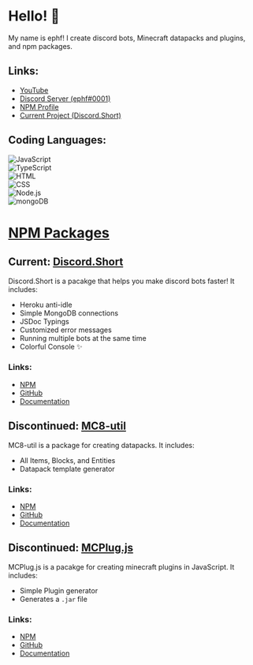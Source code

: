 # Hello! 👋

My name is ephf! I create discord bots, Minecraft datapacks and plugins, and npm packages.

## Links:

* [YouTube](https://www.youtube.com/channel/UCqfHbmI7lEK9vHTF4owbt9w)
* [Discord Server (ephf#0001)](https://discord.gg/9F8HFrdpd6)
* [NPM Profile](https://www.npmjs.com/~ephf)
* [Current Project (Discord.Short)](https://www.npmjs.com/package/discord.short)

## Coding Languages:

<img alt="JavaScript" src="https://img.shields.io/badge/-JavaScript-edb200?style=for-the-badge&logo=javascript&logoColor=white" /><br>
<img alt="TypeScript" src="https://img.shields.io/badge/-TypeScript-008FFF?style=for-the-badge&logo=typescript&logoColor=white" /><br>
<img alt="HTML" src="https://img.shields.io/badge/-HTML-E34F26?style=for-the-badge&logo=html5&logoColor=white" /><br>
<img alt="CSS" src="https://img.shields.io/badge/-CSS-9B18BB?style=for-the-badge&logo=css3&logoColor=white" /><br>
<img alt="Node.js" src="https://img.shields.io/badge/-Node.js-43853d?style=for-the-badge&logo=Node.js&logoColor=white" /><br>
<img alt="mongoDB" src="https://img.shields.io/badge/-mongoDB-4fb23f?style=for-the-badge&logo=mongodb&logoColor=white" /><br>

# [NPM Packages](https://www.npmjs.com/~ephf)

## Current: [Discord.Short](https://www.npmjs.com/package/discord.short)

Discord.Short is a pacakge that helps you make discord bots faster! It includes:

* Heroku anti-idle
* Simple MongoDB connections
* JSDoc Typings
* Customized error messages
* Running multiple bots at the same time
* Colorful Console ✨

### Links:

* [NPM](https://www.npmjs.com/package/discord.short)
* [GitHub](https://github.com/ephf/discord.short)
* [Documentation](https://ephf.gitbook.io/discord-short/)

## Discontinued: [MC8-util](https://www.npmjs.com/package/mc8-util)

MC8-util is a package for creating datapacks. It includes:

* All Items, Blocks, and Entities
* Datapack template generator

### Links:

* [NPM](https://www.npmjs.com/package/mc8-util)
* [GitHub](https://github.com/ephf/mc8)
* [Documentation](https://github.com/ephf/mc8#README.md)

## Discontinued: [MCPlug.js](https://www.npmjs.com/package/mcplug.js)

MCPlug.js is a pacakge for creating minecraft plugins in JavaScript. It includes:

* Simple Plugin generator
* Generates a `.jar` file

### Links: 

* [NPM](https://www.npmjs.com/package/mcplug.js)
* [GitHub](https://github.com/ephf/plug.js)
* [Documentation](https://github.com/ephf/plug.js#README.md)
